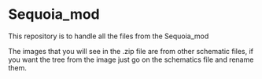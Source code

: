 # Sequoia_mod
This repository is to handle all the files from the Sequoia_mod

The images that you will see in the .zip file are from other schematic files, if you want the tree from the image just go on the schematics file and rename them.
